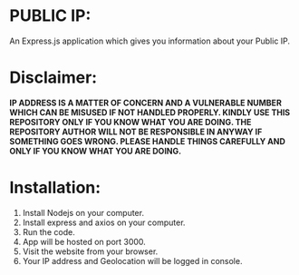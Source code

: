 # PUBLIC IP:
An Express.js application which gives you information about your Public IP.

# Disclaimer: 
**IP ADDRESS IS A MATTER OF CONCERN AND A VULNERABLE NUMBER WHICH CAN BE MISUSED IF NOT HANDLED PROPERLY. KINDLY USE THIS REPOSITORY ONLY IF YOU KNOW WHAT YOU ARE DOING. THE REPOSITORY AUTHOR WILL NOT BE RESPONSIBLE IN ANYWAY IF SOMETHING GOES WRONG. PLEASE HANDLE THINGS CAREFULLY AND ONLY IF YOU KNOW WHAT YOU ARE DOING.**

# Installation:
1. Install Nodejs on your computer.
2. Install express and axios on your computer.
3. Run the code.
4. App will be hosted on port 3000.
5. Visit the website from your browser.
6. Your IP address and Geolocation will be logged in console.
